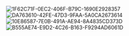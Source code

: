 ![1F62C71F-0EC2-406F-B79C-1690E2928357](https://github.com/user-attachments/assets/f9c3a736-2805-46e5-b60b-f9fbd8233daa)
![DA763610-42FE-47D3-9FAA-5A0CA2673614](https://github.com/user-attachments/assets/d8648124-b7ff-405a-9434-1078c386e382)
![10E86587-7E0B-491A-AE94-8A4835CD373D](https://github.com/user-attachments/assets/2e9757b0-7ece-4cec-85db-cebce490eb01)
![B555AE74-E9D2-4C26-B163-F9294AD6061D](https://github.com/user-attachments/assets/153e2cef-a4a3-4ef9-8829-86f08d0326f9)
